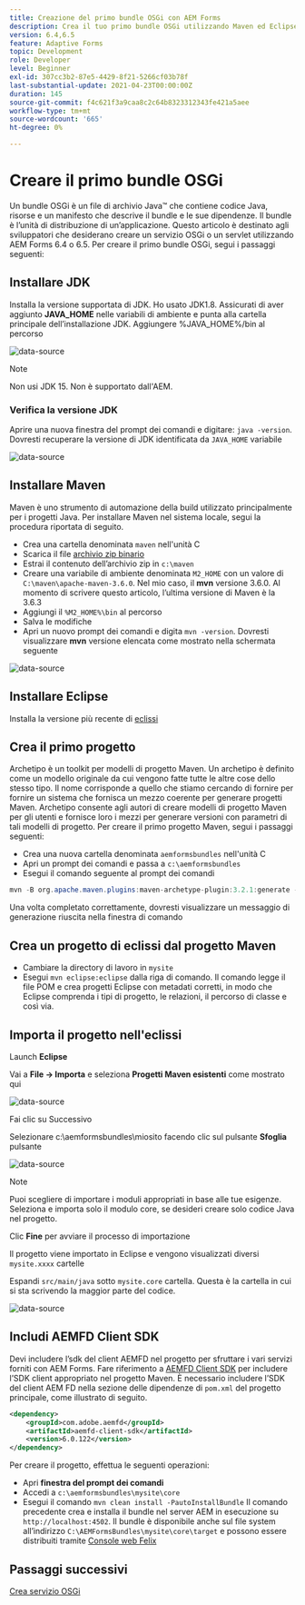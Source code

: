 ```yaml
---
title: Creazione del primo bundle OSGi con AEM Forms
description: Crea il tuo primo bundle OSGi utilizzando Maven ed Eclipse
version: 6.4,6.5
feature: Adaptive Forms
topic: Development
role: Developer
level: Beginner
exl-id: 307cc3b2-87e5-4429-8f21-5266cf03b78f
last-substantial-update: 2021-04-23T00:00:00Z
duration: 145
source-git-commit: f4c621f3a9caa8c2c64b8323312343fe421a5aee
workflow-type: tm+mt
source-wordcount: '665'
ht-degree: 0%

---
```


# Creare il primo bundle OSGi

Un bundle OSGi è un file di archivio Java™ che contiene codice Java, risorse e un manifesto che descrive il bundle e le sue dipendenze. Il bundle è l’unità di distribuzione di un’applicazione. Questo articolo è destinato agli sviluppatori che desiderano creare un servizio OSGi o un servlet utilizzando AEM Forms 6.4 o 6.5. Per creare il primo bundle OSGi, segui i passaggi seguenti:


## Installare JDK

Installa la versione supportata di JDK. Ho usato JDK1.8. Assicurati di aver aggiunto **JAVA_HOME** nelle variabili di ambiente e punta alla cartella principale dell’installazione JDK.
Aggiungere %JAVA_HOME%/bin al percorso

![data-source](assets/java-home.JPG)

>[!NOTE]
> Non usi JDK 15. Non è supportato dall&#39;AEM.

### Verifica la versione JDK

Aprire una nuova finestra del prompt dei comandi e digitare: `java -version`. Dovresti recuperare la versione di JDK identificata da `JAVA_HOME` variabile

![data-source](assets/java-version.JPG)

## Installare Maven

Maven è uno strumento di automazione della build utilizzato principalmente per i progetti Java. Per installare Maven nel sistema locale, segui la procedura riportata di seguito.

* Crea una cartella denominata `maven` nell&#39;unità C
* Scarica il file [archivio zip binario](https://maven.apache.org/download.cgi)
* Estrai il contenuto dell’archivio zip in `c:\maven`
* Creare una variabile di ambiente denominata `M2_HOME` con un valore di `C:\maven\apache-maven-3.6.0`. Nel mio caso, il **mvn** versione 3.6.0. Al momento di scrivere questo articolo, l’ultima versione di Maven è la 3.6.3
* Aggiungi il `%M2_HOME%\bin` al percorso
* Salva le modifiche
* Apri un nuovo prompt dei comandi e digita `mvn -version`. Dovresti visualizzare **mvn** versione elencata come mostrato nella schermata seguente

![data-source](assets/mvn-version.JPG)


## Installare Eclipse

Installa la versione più recente di [eclissi](https://www.eclipse.org/downloads/)

## Crea il primo progetto

Archetipo è un toolkit per modelli di progetto Maven. Un archetipo è definito come un modello originale da cui vengono fatte tutte le altre cose dello stesso tipo. Il nome corrisponde a quello che stiamo cercando di fornire per fornire un sistema che fornisca un mezzo coerente per generare progetti Maven. Archetipo consente agli autori di creare modelli di progetto Maven per gli utenti e fornisce loro i mezzi per generare versioni con parametri di tali modelli di progetto.
Per creare il primo progetto Maven, segui i passaggi seguenti:

* Crea una nuova cartella denominata `aemformsbundles` nell&#39;unità C
* Apri un prompt dei comandi e passa a `c:\aemformsbundles`
* Esegui il comando seguente al prompt dei comandi

```java
mvn -B org.apache.maven.plugins:maven-archetype-plugin:3.2.1:generate -D archetypeGroupId=com.adobe.aem -D archetypeArtifactId=aem-project-archetype -D archetypeVersion=36 -D appTitle="My Site" -D appId="mysite" -D groupId="com.mysite" -D aemVersion=6.5.13
```

Una volta completato correttamente, dovresti visualizzare un messaggio di generazione riuscita nella finestra di comando

## Crea un progetto di eclissi dal progetto Maven

* Cambiare la directory di lavoro in `mysite`
* Esegui `mvn eclipse:eclipse` dalla riga di comando. Il comando legge il file POM e crea progetti Eclipse con metadati corretti, in modo che Eclipse comprenda i tipi di progetto, le relazioni, il percorso di classe e così via.

## Importa il progetto nell&#39;eclissi

Launch **Eclipse**

Vai a **File -> Importa** e seleziona **Progetti Maven esistenti** come mostrato qui

![data-source](assets/import-mvn-project.JPG)

Fai clic su Successivo

Selezionare c:\aemformsbundles\miosito facendo clic sul pulsante **Sfoglia** pulsante

![data-source](assets/mysite-eclipse-project.png)

>[!NOTE]
>Puoi scegliere di importare i moduli appropriati in base alle tue esigenze. Seleziona e importa solo il modulo core, se desideri creare solo codice Java nel progetto.

Clic **Fine** per avviare il processo di importazione

Il progetto viene importato in Eclipse e vengono visualizzati diversi `mysite.xxxx` cartelle

Espandi `src/main/java` sotto `mysite.core` cartella. Questa è la cartella in cui si sta scrivendo la maggior parte del codice.

![data-source](assets/mysite-core-project.png)

## Includi AEMFD Client SDK

Devi includere l’sdk del client AEMFD nel progetto per sfruttare i vari servizi forniti con AEM Forms. Fare riferimento a [AEMFD Client SDK](https://mvnrepository.com/artifact/com.adobe.aemfd/aemfd-client-sdk) per includere l’SDK client appropriato nel progetto Maven. È necessario includere l’SDK del client AEM FD nella sezione delle dipendenze di `pom.xml` del progetto principale, come illustrato di seguito.

```xml
<dependency>
    <groupId>com.adobe.aemfd</groupId>
    <artifactId>aemfd-client-sdk</artifactId>
    <version>6.0.122</version>
</dependency>
```

Per creare il progetto, effettua le seguenti operazioni:

* Apri **finestra del prompt dei comandi**
* Accedi a `c:\aemformsbundles\mysite\core`
* Esegui il comando `mvn clean install -PautoInstallBundle`
Il comando precedente crea e installa il bundle nel server AEM in esecuzione su `http://localhost:4502`. Il bundle è disponibile anche sul file system all’indirizzo
  `C:\AEMFormsBundles\mysite\core\target` e possono essere distribuiti tramite [Console web Felix](http://localhost:4502/system/console/bundles)

## Passaggi successivi

[Crea servizio OSGi](./create-osgi-service.md)

